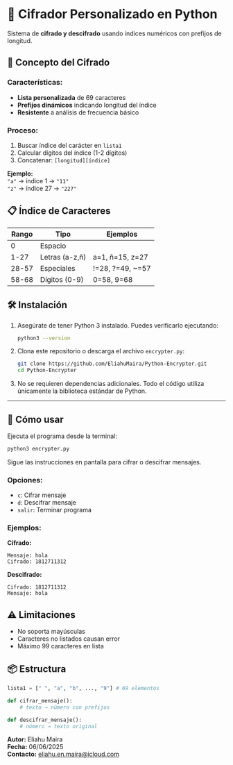# 🔐 Cifrador Personalizado en Python

Sistema de **cifrado y descifrado** usando índices numéricos con prefijos de longitud.

## 🧠 Concepto del Cifrado

### Características:
- **Lista personalizada** de 69 caracteres
- **Prefijos dinámicos** indicando longitud del índice
- **Resistente** a análisis de frecuencia básico

### Proceso:
1. Buscar índice del carácter en `lista1`
2. Calcular dígitos del índice (1-2 dígitos)
3. Concatenar: `[longitud][índice]`

**Ejemplo:**  
`"a"` → índice 1 → `"11"`  
`"z"` → índice 27 → `"227"`

## 📋 Índice de Caracteres

| Rango  | Tipo          | Ejemplos          |
|--------|---------------|-------------------|
| 0      | Espacio       | ` `               |
| 1-27   | Letras (a-z,ñ)| a=1, ñ=15, z=27   |
| 28-57  | Especiales    | !=28, ?=49, ~=57  |
| 58-68  | Dígitos (0-9) | 0=58, 9=68        |

## 🛠️ Instalación

1. Asegúrate de tener Python 3 instalado. Puedes verificarlo ejecutando:

    ```bash
    python3 --version
    ```

2. Clona este repositorio o descarga el archivo `encrypter.py`:

    ```bash
    git clone https://github.com/EliahuMaira/Python-Encrypter.git
    cd Python-Encrypter
    ```

3. No se requieren dependencias adicionales. Todo el código utiliza únicamente la biblioteca estándar de Python.

---

## 🚀 Cómo usar

Ejecuta el programa desde la terminal:

```bash
python3 encrypter.py
```

Sigue las instrucciones en pantalla para cifrar o descifrar mensajes.

### Opciones:
- `c`: Cifrar mensaje
- `d`: Descifrar mensaje
- `salir`: Terminar programa

### Ejemplos:

**Cifrado:**
```
Mensaje: hola
Cifrado: 1812711312
```

**Descifrado:**
```
Cifrado: 1812711312
Mensaje: hola
```

## ⚠️ Limitaciones

- No soporta mayúsculas
- Caracteres no listados causan error
- Máximo 99 caracteres en lista

## 📦 Estructura

```python
lista1 = [" ", "a", "b", ..., "9"] # 69 elementos

def cifrar_mensaje():
    # texto → número con prefijos

def descifrar_mensaje():
    # número → texto original
```

**Autor:** Eliahu Maira  
**Fecha:** 06/06/2025  
**Contacto:** eliahu.en.maira@icloud.com
